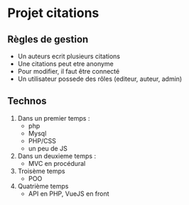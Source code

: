 # Projet citations
## Règles de gestion
- Un auteurs ecrit plusieurs citations
- Une citations peut etre anonyme
- Pour modifier, il faut être connecté
- Un utilisateur possede des rôles (editeur, auteur, admin)

## Technos
1. Dans un premier temps :
    - php 
    - Mysql
    - PHP/CSS
    - un peu de JS
1. Dans un deuxieme temps :
    - MVC en procédural
1. Troisème temps
    - POO
1. Quatrième temps
    - API en PHP, VueJS en front
